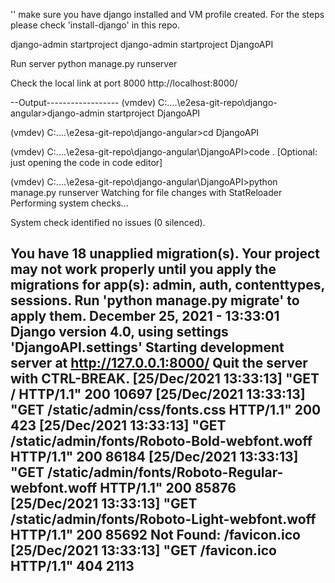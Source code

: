 '' make sure you have django installed and VM profile created. For the steps please check 'install-django' in this repo.

django-admin startproject <project name>
django-admin startproject DjangoAPI

Run server
python manage.py runserver

Check the local link at port 8000
http://localhost:8000/
  
--Output------------------
(vmdev) C:\....\e2esa-git-repo\django-angular>django-admin startproject DjangoAPI

(vmdev) C:\....\e2esa-git-repo\django-angular>cd DjangoAPI

(vmdev) C:\....\e2esa-git-repo\django-angular\DjangoAPI>code . [Optional: just opening the code in code editor]

(vmdev) C:\....\e2esa-git-repo\django-angular\DjangoAPI>python manage.py runserver
Watching for file changes with StatReloader
Performing system checks...

System check identified no issues (0 silenced).

You have 18 unapplied migration(s). Your project may not work properly until you apply the migrations for app(s): admin, auth, contenttypes, sessions.
Run 'python manage.py migrate' to apply them.
December 25, 2021 - 13:33:01
Django version 4.0, using settings 'DjangoAPI.settings'
Starting development server at http://127.0.0.1:8000/
Quit the server with CTRL-BREAK.
[25/Dec/2021 13:33:13] "GET / HTTP/1.1" 200 10697
[25/Dec/2021 13:33:13] "GET /static/admin/css/fonts.css HTTP/1.1" 200 423
[25/Dec/2021 13:33:13] "GET /static/admin/fonts/Roboto-Bold-webfont.woff HTTP/1.1" 200 86184
[25/Dec/2021 13:33:13] "GET /static/admin/fonts/Roboto-Regular-webfont.woff HTTP/1.1" 200 85876
[25/Dec/2021 13:33:13] "GET /static/admin/fonts/Roboto-Light-webfont.woff HTTP/1.1" 200 85692
Not Found: /favicon.ico
[25/Dec/2021 13:33:13] "GET /favicon.ico HTTP/1.1" 404 2113
--------------------
